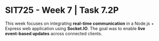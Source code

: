 # SIT725 - Week 7 | Task 7.2P

This week focuses on integrating **real-time communication** in a Node.js + Express web application using **Socket.IO**. The goal was to enable **live event-based updates** across connected clients.

